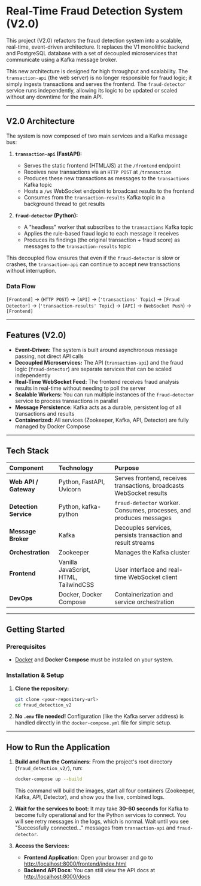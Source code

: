 # Real-Time Fraud Detection System (V2.0)

This project (V2.0) refactors the fraud detection system into a scalable, real-time, event-driven architecture. It replaces the V1 monolithic backend and PostgreSQL database with a set of decoupled microservices that communicate using a Kafka message broker.

This new architecture is designed for high throughput and scalability. The `transaction-api` (the web server) is no longer responsible for fraud logic; it simply ingests transactions and serves the frontend. The `fraud-detector` service runs independently, allowing its logic to be updated or scaled without any downtime for the main API.

---

## V2.0 Architecture

The system is now composed of two main services and a Kafka message bus:

1.  **`transaction-api` (FastAPI):**
    * Serves the static frontend (HTML/JS) at the `/frontend` endpoint
    * Receives new transactions via an `HTTP POST` at `/transaction`
    * Produces these new transactions as messages to the `transactions` Kafka topic
    * Hosts a `/ws` WebSocket endpoint to broadcast results to the frontend
    * Consumes from the `transaction-results` Kafka topic in a background thread to get results

2.  **`fraud-detector` (Python):**
    * A "headless" worker that subscribes to the `transactions` Kafka topic
    * Applies the rule-based fraud logic to each message it receives
    * Produces its findings (the original transaction + fraud score) as messages to the `transaction-results` topic

This decoupled flow ensures that even if the `fraud-detector` is slow or crashes, the `transaction-api` can continue to accept new transactions without interruption.

### Data Flow
`[Frontend]` -> (`HTTP POST`) -> `[API]` -> (`'transactions' Topic`) -> `[Fraud Detector]` -> (`'transaction-results' Topic`) -> `[API]` -> (`WebSocket Push`) -> `[Frontend]`

---

## Features (V2.0)

* **Event-Driven:** The system is built around asynchronous message passing, not direct API calls
* **Decoupled Microservices:** The API (`transaction-api`) and the fraud logic (`fraud-detector`) are separate services that can be scaled independently
* **Real-Time WebSocket Feed:** The frontend receives fraud analysis results in real-time without needing to poll the server
* **Scalable Workers:** You can run multiple instances of the `fraud-detector` service to process transactions in parallel
* **Message Persistence:** Kafka acts as a durable, persistent log of all transactions and results
* **Containerized:** All services (Zookeeper, Kafka, API, Detector) are fully managed by Docker Compose

---

## Tech Stack
| Component | Technology | Purpose |
| :--- | :--- | :--- |
| **Web API / Gateway** | Python, FastAPI, Uvicorn | Serves frontend, receives transactions, broadcasts WebSocket results |
| **Detection Service** | Python, kafka-python | `fraud-detector` worker. Consumes, processes, and produces messages |
| **Message Broker** | Kafka | Decouples services, persists transaction and result streams |
| **Orchestration** | Zookeeper | Manages the Kafka cluster |
| **Frontend** | Vanilla JavaScript, HTML, TailwindCSS | User interface and real-time WebSocket client |
| **DevOps** | Docker, Docker Compose | Containerization and service orchestration |

---

## Getting Started
### Prerequisites
* [Docker](https://www.docker.com/products/docker-desktop/) and **Docker Compose** must be installed on your system.

### Installation & Setup

1.  **Clone the repository:**
    ```sh
    git clone <your-repository-url>
    cd fraud_detection_v2
    ```
2.  **No `.env` file needed!** Configuration (like the Kafka server address) is handled directly in the `docker-compose.yml` file for simple setup.

---

## How to Run the Application

1.  **Build and Run the Containers:**
    From the project's root directory (`fraud_detection_v2/`), run:
    ```sh
    docker-compose up --build
    ```
    This command will build the images, start all four containers (Zookeeper, Kafka, API, Detector), and show you the live, combined logs.

2.  **Wait for the services to boot:**
    It may take **30-60 seconds** for Kafka to become fully operational and for the Python services to connect. You will see retry messages in the logs, which is normal. Wait until you see "Successfully connected..." messages from `transaction-api` and `fraud-detector`.

3.  **Access the Services:**
    * **Frontend Application**: Open your browser and go to [http://localhost:8000/frontend/index.html](http://localhost:8000/frontend/index.html)
    * **Backend API Docs**: You can still view the API docs at [http://localhost:8000/docs](http://localhost:8000/docs)